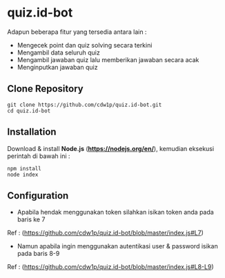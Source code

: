 # quiz.id-bot

Adapun beberapa fitur yang tersedia antara lain :

- Mengecek point dan quiz solving secara terkini
- Mengambil data seluruh quiz
- Mengambil jawaban quiz lalu memberikan jawaban secara acak
- Menginputkan jawaban quiz


## Clone Repository
```
git clone https://github.com/cdw1p/quiz.id-bot.git
cd quiz.id-bot
```

## Installation

Download & install **Node.js** (**https://nodejs.org/en/**), kemudian eksekusi perintah di bawah ini :

```
npm install
node index
```

## Configuration
- Apabila hendak menggunakan token silahkan isikan token anda pada baris ke 7

Ref : (https://github.com/cdw1p/quiz.id-bot/blob/master/index.js#L7)
- Namun apabila ingin menggunakan autentikasi user & password isikan pada baris 8-9

Ref : (https://github.com/cdw1p/quiz.id-bot/blob/master/index.js#L8-L9)